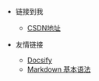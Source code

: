 <!-- _navbar.md -->

* 链接到我
  * [CSDN地址](https://blog.csdn.net/sw5131899)


* 友情链接
  * [Docsify](https://docsify.js.org/#/)
  * [Markdown 基本语法](https://markdown.com.cn/basic-syntax/)

